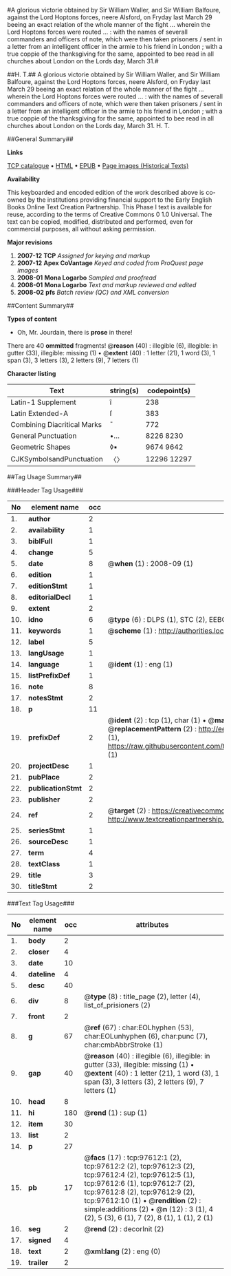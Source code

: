 #A glorious victorie obtained by Sir William Waller, and Sir William Balfoure, against the Lord Hoptons forces, neere Alsford, on Fryday last March 29 beeing an exact relation of the whole manner of the fight ... wherein the Lord Hoptons forces were routed ... : with the names of severall commanders and officers of note, which were then taken prisoners / sent in a letter from an intelligent officer in the armie to his friend in London ; with a true coppie of the thanksgiving for the same, appointed to bee read in all churches about London on the Lords day, March 31.#

##H. T.##
A glorious victorie obtained by Sir William Waller, and Sir William Balfoure, against the Lord Hoptons forces, neere Alsford, on Fryday last March 29 beeing an exact relation of the whole manner of the fight ... wherein the Lord Hoptons forces were routed ... : with the names of severall commanders and officers of note, which were then taken prisoners / sent in a letter from an intelligent officer in the armie to his friend in London ; with a true coppie of the thanksgiving for the same, appointed to bee read in all churches about London on the Lords day, March 31.
H. T.

##General Summary##

**Links**

[TCP catalogue](http://www.ota.ox.ac.uk/tcp/)  • 
[HTML](http://tei.it.ox.ac.uk/tcp/Texts-HTML/free/A42/A42858.html)  • 
[EPUB](http://tei.it.ox.ac.uk/tcp/Texts-EPUB/free/A42/A42858.epub) • 
[Page images (Historical Texts)](https://data.historicaltexts.jisc.ac.uk/view?pubId=eebo-13109909e&pageId=eebo-13109909e-97612-1)

**Availability**

This keyboarded and encoded edition of the
	       work described above is co-owned by the institutions
	       providing financial support to the Early English Books
	       Online Text Creation Partnership. This Phase I text is
	       available for reuse, according to the terms of Creative
	       Commons 0 1.0 Universal. The text can be copied,
	       modified, distributed and performed, even for
	       commercial purposes, all without asking permission.

**Major revisions**

1. __2007-12__ __TCP__ *Assigned for keying and markup*
1. __2007-12__ __Apex CoVantage__ *Keyed and coded from ProQuest page images*
1. __2008-01__ __Mona Logarbo__ *Sampled and proofread*
1. __2008-01__ __Mona Logarbo__ *Text and markup reviewed and edited*
1. __2008-02__ __pfs__ *Batch review (QC) and XML conversion*

##Content Summary##

**Types of content**

  * Oh, Mr. Jourdain, there is **prose** in there!

There are 40 **ommitted** fragments! 
 @__reason__ (40) : illegible (6), illegible: in gutter (33), illegible: missing (1)  •  @__extent__ (40) : 1 letter (21), 1 word (3), 1 span (3), 3 letters (3), 2 letters (9), 7 letters (1)

**Character listing**


|Text|string(s)|codepoint(s)|
|---|---|---|
|Latin-1 Supplement|î|238|
|Latin Extended-A|ſ|383|
|Combining             Diacritical Marks|̄|772|
|General Punctuation|•…|8226 8230|
|Geometric Shapes|◊▪|9674 9642|
|CJKSymbolsandPunctuation|〈〉|12296 12297|

##Tag Usage Summary##

###Header Tag Usage###

|No|element name|occ|attributes|
|---|---|---|---|
|1.|__author__|2||
|2.|__availability__|1||
|3.|__biblFull__|1||
|4.|__change__|5||
|5.|__date__|8| @__when__ (1) : 2008-09 (1)|
|6.|__edition__|1||
|7.|__editionStmt__|1||
|8.|__editorialDecl__|1||
|9.|__extent__|2||
|10.|__idno__|6| @__type__ (6) : DLPS (1), STC (2), EEBO-CITATION (1), OCLC (1), VID (1)|
|11.|__keywords__|1| @__scheme__ (1) : http://authorities.loc.gov/ (1)|
|12.|__label__|5||
|13.|__langUsage__|1||
|14.|__language__|1| @__ident__ (1) : eng (1)|
|15.|__listPrefixDef__|1||
|16.|__note__|8||
|17.|__notesStmt__|2||
|18.|__p__|11||
|19.|__prefixDef__|2| @__ident__ (2) : tcp (1), char (1)  •  @__matchPattern__ (2) : ([0-9\-]+):([0-9IVX]+) (1), (.+) (1)  •  @__replacementPattern__ (2) : http://eebo.chadwyck.com/downloadtiff?vid=$1&page=$2 (1), https://raw.githubusercontent.com/textcreationpartnership/Texts/master/tcpchars.xml#$1 (1)|
|20.|__projectDesc__|1||
|21.|__pubPlace__|2||
|22.|__publicationStmt__|2||
|23.|__publisher__|2||
|24.|__ref__|2| @__target__ (2) : https://creativecommons.org/publicdomain/zero/1.0/ (1), http://www.textcreationpartnership.org/docs/. (1)|
|25.|__seriesStmt__|1||
|26.|__sourceDesc__|1||
|27.|__term__|4||
|28.|__textClass__|1||
|29.|__title__|3||
|30.|__titleStmt__|2||


###Text Tag Usage###

|No|element name|occ|attributes|
|---|---|---|---|
|1.|__body__|2||
|2.|__closer__|4||
|3.|__date__|10||
|4.|__dateline__|4||
|5.|__desc__|40||
|6.|__div__|8| @__type__ (8) : title_page (2), letter (4), list_of_prisioners (2)|
|7.|__front__|2||
|8.|__g__|67| @__ref__ (67) : char:EOLhyphen (53), char:EOLunhyphen (6), char:punc (7), char:cmbAbbrStroke (1)|
|9.|__gap__|40| @__reason__ (40) : illegible (6), illegible: in gutter (33), illegible: missing (1)  •  @__extent__ (40) : 1 letter (21), 1 word (3), 1 span (3), 3 letters (3), 2 letters (9), 7 letters (1)|
|10.|__head__|8||
|11.|__hi__|180| @__rend__ (1) : sup (1)|
|12.|__item__|30||
|13.|__list__|2||
|14.|__p__|27||
|15.|__pb__|17| @__facs__ (17) : tcp:97612:1 (2), tcp:97612:2 (2), tcp:97612:3 (2), tcp:97612:4 (2), tcp:97612:5 (1), tcp:97612:6 (1), tcp:97612:7 (2), tcp:97612:8 (2), tcp:97612:9 (2), tcp:97612:10 (1)  •  @__rendition__ (2) : simple:additions (2)  •  @__n__ (12) : 3 (1), 4 (2), 5 (3), 6 (1), 7 (2), 8 (1), 1 (1), 2 (1)|
|16.|__seg__|2| @__rend__ (2) : decorInit (2)|
|17.|__signed__|4||
|18.|__text__|2| @__xml:lang__ (2) : eng (0)|
|19.|__trailer__|2||

